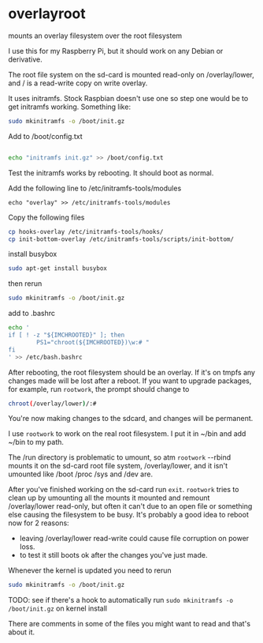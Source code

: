 # overlayroot
mounts an overlay filesystem over the root filesystem

I use this for my Raspberry Pi, but it should work on any Debian or derivative.

The root file system on the sd-card is mounted read-only on /overlay/lower, and / is a
read-write copy on write overlay.

It uses initramfs. Stock Raspbian doesn't use one so step one would be to get initramfs working. 
Something like:

```bash
sudo mkinitramfs -o /boot/init.gz
```

Add to /boot/config.txt
```bash

echo "initramfs init.gz" >> /boot/config.txt

```

Test the initramfs works by rebooting. It should boot as normal.

Add the following line to /etc/initramfs-tools/modules
```
echo "overlay" >> /etc/initramfs-tools/modules
```

Copy the following files
```bash
cp hooks-overlay /etc/initramfs-tools/hooks/
cp init-bottom-overlay /etc/initramfs-tools/scripts/init-bottom/

```
install busybox
```bash
sudo apt-get install busybox
```

then rerun

```bash
sudo mkinitramfs -o /boot/init.gz
```

add to .bashrc

```bash
echo '
if [ ! -z "${IMCHROOTED}" ]; then
        PS1="chroot(${IMCHROOTED})\w:# "
fi
' >> /etc/bash.bashrc
```

After rebooting, the root filesystem should be an overlay. If it's on tmpfs any changes 
made will be lost after a reboot. If you want to upgrade packages, for example,
run `rootwork`, the prompt should change to
```bash
chroot(/overlay/lower)/:#
```

You're now making changes to the sdcard, and changes will be permanent.

I use `rootwork` to work on the real root filesystem.
I put it in ~/bin and add ~/bin to my path.

The /run directory is problematic to umount, so atm `rootwork` --rbind mounts it
on the sd-card root file system, /overlay/lower, and it isn't umounted like /boot 
/proc /sys and /dev are.

After you've finished working on the sd-card run `exit`. `rootwork` tries to clean up 
by umounting all the mounts it mounted and remount /overlay/lower read-only, but 
often it can't due to an open file or something else causing the filesystem to be busy.
It's probably a good idea to reboot now for 2 reasons:
 
- leaving /overlay/lower read-write could cause file corruption on power loss. 
- to test it still boots ok after the changes you've just made.

Whenever the kernel is updated you need to rerun 

```bash
sudo mkinitramfs -o /boot/init.gz
```

TODO: see if there's a hook to automatically run `sudo mkinitramfs -o /boot/init.gz` 
on kernel install

There are comments in some of the files you might want to read
and that's about it.
